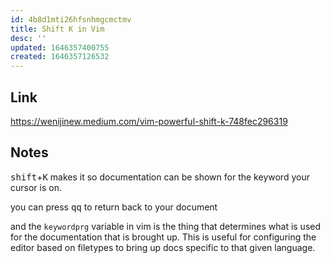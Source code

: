 ```yaml
---
id: 4b8d1mti26hfsnhmgcmctmv
title: Shift K in Vim
desc: ''
updated: 1646357400755
created: 1646357126532
---
```


## Link

<https://wenijinew.medium.com/vim-powerful-shift-k-748fec296319>

## Notes

<kbd>shift</kbd>+<kbd>K</kbd> makes it so documentation can be shown for the keyword your cursor is on.

you can press <kbd>qq</kbd> to return back to your document

and the `keywordprg` variable in vim is the thing that determines what is used for the documentation that is brought up. This is useful for configuring the editor based on filetypes to bring up docs specific to that given language.
